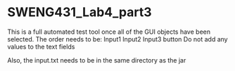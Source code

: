 # SWENG431_Lab4_part3
This is a full automated test tool once all of the GUI objects have been selected. The order needs to be:
  Input1
  Input2
  Input3
  button
Do not add any values to the text fields

Also, the input.txt needs to be in the same directory as the jar
